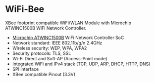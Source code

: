 # WiFi-Bee
XBee footprint compatible WiFi/WLAN Module with Microchip ATWINC1500B WiFi Network Controller.

* [Microchip ATWINC1500B](http://www.microchip.com/wwwproducts/en/ATWINC1500) WiFi Network Controller SoC
* Network standard: IEEE 802.11b/g/n 2.4GHz
* Wireless security: WEP, WPA, WPA2
* Security protocols: TLS, SSL
* Wi-Fi Direct and Soft-AP (Access-Point mode)
* Integrated WiFi and IPv4 stack (TCP, UDP, ARP, DHCP, HTTP, DNS)
* SPI interface
* XBee compatible Pinout (3.3V)

